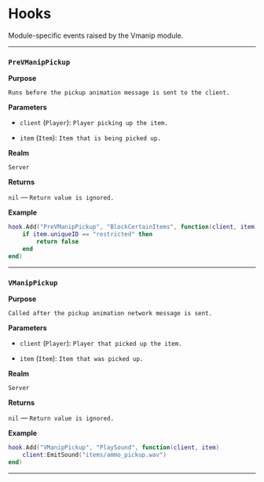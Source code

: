 # Hooks

Module-specific events raised by the Vmanip module.

---

### `PreVManipPickup`

**Purpose**

`Runs before the pickup animation message is sent to the client.`

**Parameters**

* `client` (`Player`): `Player picking up the item.`

* `item` (`Item`): `Item that is being picked up.`

**Realm**

`Server`

**Returns**

`nil` — `Return value is ignored.`

**Example**

```lua
hook.Add("PreVManipPickup", "BlockCertainItems", function(client, item)
    if item.uniqueID == "restricted" then
        return false
    end
end)
```

---

### `VManipPickup`

**Purpose**

`Called after the pickup animation network message is sent.`

**Parameters**

* `client` (`Player`): `Player that picked up the item.`

* `item` (`Item`): `Item that was picked up.`

**Realm**

`Server`

**Returns**

`nil` — `Return value is ignored.`

**Example**

```lua
hook.Add("VManipPickup", "PlaySound", function(client, item)
    client:EmitSound("items/ammo_pickup.wav")
end)
```

---

